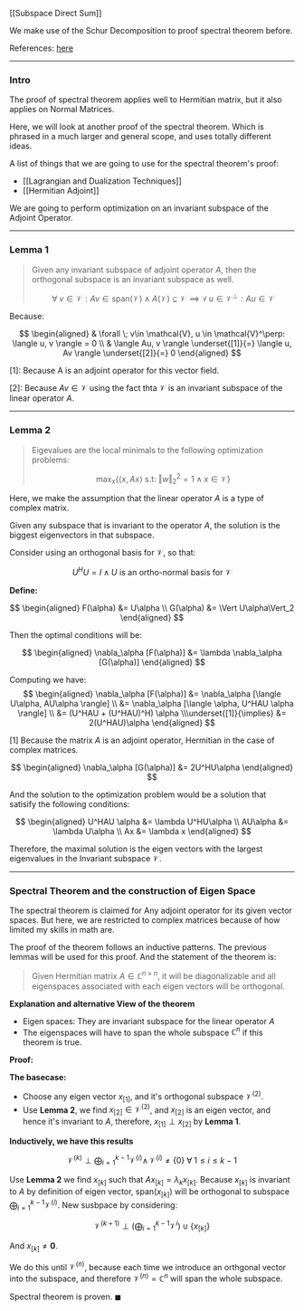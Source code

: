 [[Subspace Direct Sum]]

We make use of the Schur Decomposition to proof spectral theorem before. 

References: [here](https://mast.queensu.ca/~br66/419/spectraltheoremproof.pdf)

---
### **Intro**

The proof of spectral theorem applies well to Hermitian matrix, but it also applies on Normal Matrices. 

Here, we will look at another proof of the spectral theorem. Which is phrased in a much larger and general scope, and uses totally different ideas. 

A list of things that we are going to use for the spectral theorem's proof: 

* [[Lagrangian and Dualization Techniques]]
* [[Hermitian Adjoint]]

We are going to perform optimization on an invariant subspace of the Adjoint Operator. 

---
### **Lemma 1**

> Given any invariant subspace of adjoint operator $A$, then the orthogonal subspace is an invariant subspace as well. 
> 
> $$
> \forall\; v \in \mathcal{V}: Av \in \text{span}(\mathcal{V}) 
> \; \wedge \; A(\mathcal{V}) \subseteq \mathcal{V}
> \implies 
> \forall \; u \in \mathcal{V}^{\perp}: Au \in \mathcal{V}
> $$

Because: 

$$
\begin{aligned}
    & \forall \; v\in \mathcal{V}, u \in \mathcal{V}^\perp: 
    \langle u, v \rangle = 0
    \\
    & \langle Au, v \rangle \underset{[1]}{=} \langle u, Av \rangle \underset{[2]}{=} 0
\end{aligned}
$$

\[1\]: Because A is an adjoint operator for this vector field. 

\[2\]: Because $Av\in \mathcal{V}$ using the fact thta $\mathcal{V}$ is an invariant subspace of the linear operator $A$. 


---
### **Lemma 2**

> Eigevalues are the local minimals to the following optimization problems: 
> 
> $$
> \max_{x} \left\lbrace
>     \langle x, Ax \rangle \text{ s.t: } \Vert w\Vert_2^2 = 1 \wedge x \in \mathcal{V}
> \right\rbrace
> $$

Here, we make the assumption that the linear operator $A$ is a type of complex matrix. 

Given any subspace that is invariant to the operator $A$, the solution is the biggest eigenvectors in that subspace. 

Consider using an orthogonal basis for $\mathcal{V}$, so that: 

$$
U^HU = I \wedge U \text{ is an ortho-normal basis for } \mathcal{V}
$$

**Define:** 

$$
\begin{aligned}
    F(\alpha) &= U\alpha
    \\
    G(\alpha) &= \Vert U\alpha\Vert_2
\end{aligned}
$$

Then the optimal conditions will be: 

$$
\begin{aligned}
    \nabla_\alpha [F(\alpha)] &= \lambda \nabla_\alpha [G(\alpha)]
\end{aligned}
$$

Computing we have: 
$$
\begin{aligned}
    \nabla_\alpha [F(\alpha)] &= \nabla_\alpha [\langle U\alpha, AU\alpha \rangle]
    \\
    &= \nabla_\alpha [\langle \alpha, U^HAU \alpha \rangle]
    \\
    &= (U^HAU + (U^HAU)^H) \alpha
    \\\underset{[1]}{\implies}
    &= 2(U^HAU)\alpha
\end{aligned}
$$

\[1\] Because the matrix $A$ is an adjoint operator, Hermitian in the case of complex matrices. 


$$
\begin{aligned}
    \nabla_\alpha [G(\alpha)] &= 2U^HU\alpha
\end{aligned}
$$

And the solution to the optimization problem would be a solution that satisify the following conditions: 

$$
\begin{aligned}
    U^HAU \alpha &= \lambda U^HU\alpha 
    \\
    AU\alpha &= \lambda U\alpha 
    \\
    Ax &= \lambda x
\end{aligned}
$$

Therefore, the maximal solution is the eigen vectors with the largest eigenvalues in the Invariant subspace $\mathcal{V}$. 

---
### **Spectral Theorem and the construction of Eigen Space**

The spectral theorem is claimed for Any adjoint operator for its given vector spaces. But here, we are restricted to complex matrices because of how limited my skills in math are. 

The proof of the theorem follows an inductive patterns. The previous lemmas will be used for this proof. And the statement of the theorem is: 

> Given Hermitian matrix $A\in \mathbb{C}^{n\times n}$, it will be diagonalizable and all eigenspaces associated with each eigen vectors will be orthogonal. 

**Explanation and alternative View of the theorem**

* Eigen spaces: They are invariant subspace for the linear operator $A$
* The eigenspaces will have to span the whole subspace $\mathbb{C}^n$ if this theorem is true. 


**Proof:**

**The basecase:** 

* Choose any eigen vector $x_{[1]}$, and it's orthogonal subspace $\mathcal{V}^{(2)}$.
* Use **Lemma 2**, we find $x_{[2]}\in \mathcal{V}^{(2)}$, and $x_{[2]}$ is an eigen vector, and hence it's invariant to $A$, therefore, $x_{[1]}\perp x_{[2]}$ by **Lemma 1**. 

**Inductively, we have this results**

$$
\mathcal{V}^{(k)}\perp \bigoplus_{i = 1}^{k - 1} \mathcal{V}^{(i)} \wedge \,\mathcal{V}^{(i)} \neq \{0\}\;\forall\; 1 \le i \le k-1
$$

Use **Lemma 2** we find $x_{[k]}$ such that $Ax_{[k]} = \lambda_k x_{[k]}$. Because $x_{[k]}$ is invariant to $A$ by definition of eigen vector, $\text{span}(x_{[k]})$ will be orthogonal to subspace $\bigoplus_{i = 1}^{k - 1} \mathcal{V}^{(i)}$. New susbpace by considering: 

$$
\mathcal{V}^{(k + 1)} \perp \left(
    \bigoplus_{i = 1}^{k  - 1} \mathcal{V}^{i}
\right) \cup \{x_{[k]}\}
$$

And $x_{[k]} \neq \mathbf{0}$. 

We do this until $\mathcal{V}^{(n)}$, because each time we introduce an orthgonal vector into the subspace, and therefore $\mathcal{V}^{(n)} = \mathbb{C}^n$ will span the whole subspace. 

Spectral theorem is proven. $\blacksquare$
